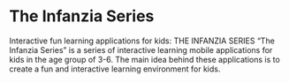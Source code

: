 # The Infanzia Series

Interactive fun learning applications for kids: THE INFANZIA SERIES
“The Infanzia Series” is a series of interactive learning mobile applications for kids in the age group of 3-6. The main idea behind these applications is to create a fun and interactive learning environment for kids.

